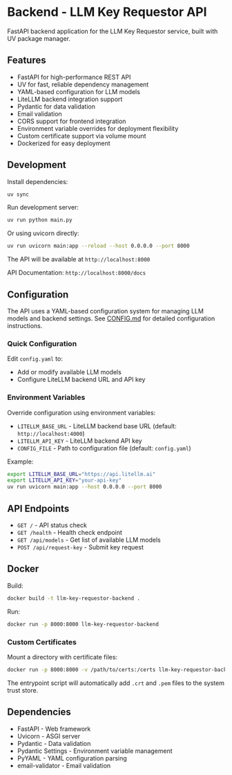 # Backend - LLM Key Requestor API

FastAPI backend application for the LLM Key Requestor service, built with UV package manager.

## Features

- FastAPI for high-performance REST API
- UV for fast, reliable dependency management
- YAML-based configuration for LLM models
- LiteLLM backend integration support
- Pydantic for data validation
- Email validation
- CORS support for frontend integration
- Environment variable overrides for deployment flexibility
- Custom certificate support via volume mount
- Dockerized for easy deployment

## Development

Install dependencies:
```bash
uv sync
```

Run development server:
```bash
uv run python main.py
```

Or using uvicorn directly:
```bash
uv run uvicorn main:app --reload --host 0.0.0.0 --port 8000
```

The API will be available at `http://localhost:8000`

API Documentation: `http://localhost:8000/docs`

## Configuration

The API uses a YAML-based configuration system for managing LLM models and backend settings. See [CONFIG.md](CONFIG.md) for detailed configuration instructions.

### Quick Configuration

Edit `config.yaml` to:
- Add or modify available LLM models
- Configure LiteLLM backend URL and API key

### Environment Variables

Override configuration using environment variables:

- `LITELLM_BASE_URL` - LiteLLM backend base URL (default: `http://localhost:4000`)
- `LITELLM_API_KEY` - LiteLLM backend API key
- `CONFIG_FILE` - Path to configuration file (default: `config.yaml`)

Example:
```bash
export LITELLM_BASE_URL="https://api.litellm.ai"
export LITELLM_API_KEY="your-api-key"
uv run uvicorn main:app --host 0.0.0.0 --port 8000
```

## API Endpoints

- `GET /` - API status check
- `GET /health` - Health check endpoint
- `GET /api/models` - Get list of available LLM models
- `POST /api/request-key` - Submit key request

## Docker

Build:
```bash
docker build -t llm-key-requestor-backend .
```

Run:
```bash
docker run -p 8000:8000 llm-key-requestor-backend
```

### Custom Certificates

Mount a directory with certificate files:
```bash
docker run -p 8000:8000 -v /path/to/certs:/certs llm-key-requestor-backend
```

The entrypoint script will automatically add `.crt` and `.pem` files to the system trust store.

## Dependencies

- FastAPI - Web framework
- Uvicorn - ASGI server
- Pydantic - Data validation
- Pydantic Settings - Environment variable management
- PyYAML - YAML configuration parsing
- email-validator - Email validation

